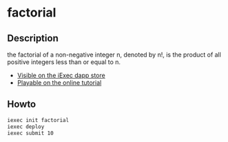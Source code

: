 # factorial
## Description
the factorial of a non-negative integer n, denoted by n!, is the product of all positive integers less than or equal to n.
 * [Visible on the iExec dapp store](https://dapps.iex.ec)
 * [Playable on the online tutorial](https://www.katacoda.com/sulliwane/scenarios/hello-world)

## Howto
```bash
iexec init factorial
iexec deploy
iexec submit 10
```
